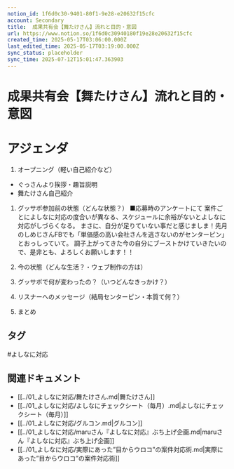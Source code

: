```yaml
---
notion_id: 1f6d0c30-9401-80f1-9e28-e20632f15cfc
account: Secondary
title:  成果共有会【舞たけさん】流れと目的・意図
url: https://www.notion.so/1f6d0c30940180f19e28e20632f15cfc
created_time: 2025-05-17T03:06:00.000Z
last_edited_time: 2025-05-17T03:19:00.000Z
sync_status: placeholder
sync_time: 2025-07-12T15:01:47.363903
---
```

# 成果共有会【舞たけさん】流れと目的・意図

# アジェンダ
1. オープニング（軽い自己紹介など）
  - ぐっさんより挨拶・趣旨説明
  - 舞たけさん自己紹介
1. グッサポ参加前の状態（どんな状態？）
  ■応募時のアンケートにて
案件ごとによしなに対応の度合いが異なる、スケジュールに余裕がないとよしなに対応がしづらくなる。
まさに、自分が足りていない事だと感じましま！先月のしめじさんFBでも「単価感の高い会社さんを逃さないのがセンターピン」とおっしっていて。
調子上がってきた今の自分にブーストかけていきたいので、是非とも、よろしくお願いします！！
  
1.  今の状態（どんな生活？・ウェブ制作の方は）
  
1. グッサポで何が変わったの？（いつどんなきっかけ？）
  
1. リスナーへのメッセージ（結局センターピン・本質て何？）
  
1. まとめ
  

## タグ

#よしなに対応 

## 関連ドキュメント

- [[../01_よしなに対応/舞たけさん.md|舞たけさん]]
- [[../01_よしなに対応/よしなにチェックシート（毎月）.md|よしなにチェックシート（毎月）]]
- [[../01_よしなに対応/グルコン.md|グルコン]]
- [[../01_よしなに対応/maruさん『よしなに対応』ぶち上げ企画.md|maruさん『よしなに対応』ぶち上げ企画]]
- [[../01_よしなに対応/実際にあった”目からウロコ”の案件対応術.md|実際にあった”目からウロコ”の案件対応術]]
